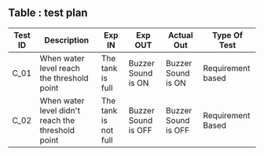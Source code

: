 ## Table : test plan

| **Test ID** | **Description**                                              | **Exp IN** | **Exp OUT** | **Actual Out** |**Type Of Test**  |    
|-------------|--------------------------------------------------------------|------------|-------------|----------------|------------------|
|  C_01       | When water level reach the threshold point | The tank is full | Buzzer Sound is ON | Buzzer Sound is ON  |Requirement based |
|  C_02       | When water level didn't reach the threshold point | The tank is not full | Buzzer Sound is OFF | Buzzer Sound is OFF  |  Requirement Based |

